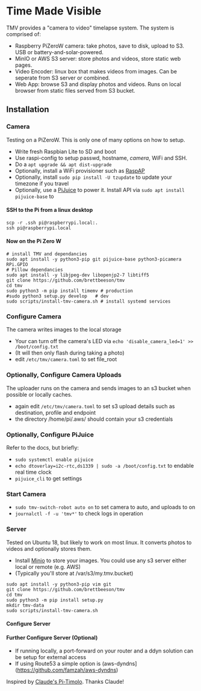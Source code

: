 # Time Made Visible

TMV provides a "camera to video" timelapse system. The system is comprised of:
- Raspberry PiZeroW camera: take photos, save to disk, upload to S3. USB or battery-and-solar-powered.
- MinIO or AWS S3 server: store photos and videos, store static web pages. 
- Video Encoder: linux box that makes videos from images. Can be seperate from S3 server or combined.
- Web App: browse S3 and display photos and videos. Runs on local browser from static files served from S3 bucket.

## Installation 
### Camera
Testing on a PiZeroW. This is only one of many options on how to setup.
- Write fresh Raspbian Lite to SD and boot
- Use raspi-config to setup passwd, hostname, _camera_, WiFi and SSH. 
- Do a `apt upgrade && apt dist-upgrade`
- Optionally, install a WiFi provisioner such as [RaspAP](https://github.com/billz/raspap-webgui)
- Optionally, install `sudo pip install -U tzupdate` to update your timezone if you travel
- Optionally, use a [PiJuice](https://github.com/PiSupply/PiJuice) to power it. Install API via `sudo apt install pijuice-base` to 

#### SSH to the Pi from a linux desktop
```
scp -r .ssh pi@raspberrypi.local:.
ssh pi@raspberrypi.local
```

#### Now on the Pi Zero W
```
# install TMV and dependancies
sudo apt install -y python3-pip git pijuice-base python3-picamera RPi.GPIO
# Pillow dependancies
sudo apt install -y libjpeg-dev libopenjp2-7 libtiff5
git clone https://github.com/brettbeeson/tmv
cd tmv
sudo python3 -m pip install timemv # production
#sudo python3 setup.py develop   # dev
sudo scripts/install-tmv-camera.sh # install systemd services                
```
### Configure Camera
The camera writes images to the local storage
- Your can turn off the camera's LED via `echo 'disable_camera_led=1' >> /boot/config.txt`
- (It will then only flash during taking a photo)
- edit `/etc/tmv/camera.toml` to set file_root

### Optionally, Configure Camera Uploads
The uploader runs on the camera and sends images to an s3 bucket when possible or locally caches.
- again edit `/etc/tmv/camera.toml` to set s3 upload details such as destination, profile and endpoint
- the directory /home/pi/.aws/ should contain your s3 credentials

### Optionally, Configure PiJuice
Refer to the docs, but briefly:
- `sudo systemctl enable pijuice`
- `echo dtoverlay=i2c-rtc,ds1339 | sudo -a /boot/config.txt` to endable real time clock
- `pijuice_cli` to get settings

### Start Camera
- `sudo tmv-switch-robot auto on` to set camera to auto, and uploads to on
- `journalctl -f -u 'tmv*'` to check logs in operation

### Server 
Tested on Ubuntu 18, but likely to work on most linux. It converts photos to videos and optionally stores them.
- Install [Minio](https://minio.io) to store your images. You could use any s3 server either local or remote (e.g. AWS)
- (Typically you'll store at /var/s3/my.tmv.bucket)
```
sudo apt install -y python3-pip vim git 
git clone https://github.com/brettbeeson/tmv
cd tmv
sudo python3 -m pip install setup.py
mkdir tmv-data
sudo scripts/install-tmv-camera.sh                 

```

#### Configure Server 

#### Further Configure Server (Optional)
- If running locally, a port-forward on your router and a ddyn solution can be setup for external access
- If using Route53 a simple option is (aws-dyndns](https://github.com/famzah/aws-dyndns)


Inspired by [Claude's Pi-Timolo](https://github.com/pageauc/pi-timolo/). Thanks Claude!

